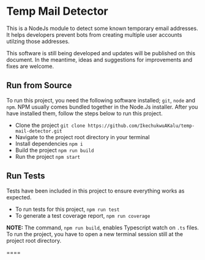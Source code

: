 # Temp Mail Detector
This is a NodeJs module to detect some known temporary email addresses. It helps developers prevent bots from creating multiple user accounts utilzing those addresses.

This software is still being developed and updates will be published on this document. In the meantime, ideas and suggestions for improvements and fixes are welcome.

## Run from Source
To run this project, you need the following software installed; `git`, `node` and `npm`. NPM usually comes bundled together in the Node.Js installer. After you have installed them, follow the steps below to run this project.

- Clone the project `git clone https://github.com/IkechukwuAKalu/temp-mail-detector.git`
- Navigate to the project root directory in your terminal
- Install dependencies `npm i`
- Build the project `npm run build`
- Run the project `npm start`

## Run Tests
Tests have been included in this project to ensure everything works as expected.
- To run tests for this project, `npm run test`
- To generate a test coverage report, `npm run coverage`

**NOTE:** The command, `npm run build`, enables Typescript watch on `.ts` files. To run the project, you have to open a new terminal session still at the project root directory.

====
